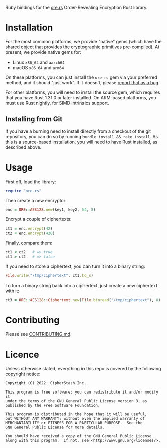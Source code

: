 Ruby bindings for the [ore.rs](https://github.com/cipherstash/ore.rs) Order-Revealing Encryption Rust library.


# Installation

For the most common platforms, we provide "native" gems (which have the shared
object that provides the cryptographic primitives pre-compiled).  At present,
we provide native gems for:

* Linux `x86_64` and `aarch64`
* macOS `x86_64` and `arm64`

On these platforms, you can just install the `ore-rs` gem via your preferred
method, and it should "just work".  If it doesn't, please [report that as a
bug](https://github.com/cipherstash/ruby-ore-rs/issues).

For other platforms, you will need to install the source gem, which requires
that you have Rust 1.31.0 or later installed.  On ARM-based platforms, you must
use Rust nightly, for SIMD intrinsics support.

## Installing from Git

If you have a burning need to install directly from a checkout of the git
repository, you can do so by running `bundle install && rake install`.  As this
is a source-based installation, you will need to have Rust installed, as
described above.


# Usage

First off, load the library:

```ruby
require "ore-rs"
```

Then create a new encryptor:

```ruby
enc = ORE::AES128.new(key1, key2, 64, 8)
```

Encrypt a couple of ciphertexts:

```ruby
ct1 = enc.encrypt(42)
ct2 = enc.encrypt(420)
```

Finally, compare them:

```ruby
ct1 < ct2   # => true
ct1 > ct2   # => false
```

If you need to store a ciphertext, you can turn it into a binary string:

```ruby
File.write("/tmp/ciphertext", ct1.to_s)
```

To turn a binary string back into a ciphertext, just create a new ciphertext with it:

```ruby
ct3 = ORE::AES128::Ciphertext.new(File.binread("/tmp/ciphertext"), 8)
```


# Contributing

Please see [CONTRIBUTING.md](CONTRIBUTING.md).


# Licence

Unless otherwise stated, everything in this repo is covered by the following
copyright notice:

    Copyright (C) 2022  CipherStash Inc.

    This program is free software: you can redistribute it and/or modify it
    under the terms of the GNU General Public License version 3, as
    published by the Free Software Foundation.

    This program is distributed in the hope that it will be useful,
    but WITHOUT ANY WARRANTY; without even the implied warranty of
    MERCHANTABILITY or FITNESS FOR A PARTICULAR PURPOSE.  See the
    GNU General Public License for more details.

    You should have received a copy of the GNU General Public License
    along with this program.  If not, see <http://www.gnu.org/licenses/>.
